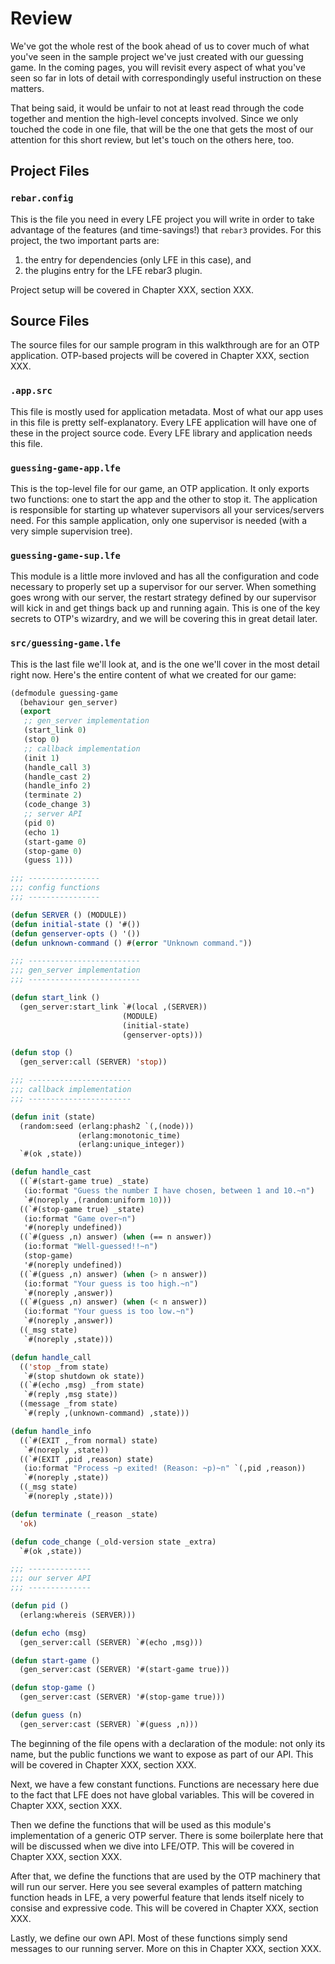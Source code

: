# Review

We've got the whole rest of the book ahead of us to cover much of what you've seen in the sample project we've just created with our guessing game. In the coming pages, you will revisit every aspect of what you've seen so far in lots of detail with correspondingly useful instruction on these matters.

That being said, it would be unfair to not at least read through the code together and mention the high-level concepts involved. Since we only touched the code in one file, that will be the one that gets the most of our attention for this short review, but let's touch on the others here, too.

## Project Files

### `rebar.config`

This is the file you need in every LFE project you will write in order to take advantage of the features (and time-savings!) that `rebar3` provides. For this project, the two important parts are:

1. the entry for dependencies (only LFE in this case), and
1. the plugins entry for the LFE rebar3 plugin.

Project setup will be covered in Chapter XXX, section XXX.

## Source Files

The source files for our sample program in this walkthrough are for an OTP application. OTP-based projects will be covered in Chapter XXX, section XXX.

### `.app.src`

This file is mostly used for application metadata. Most of what our app uses in this file is pretty self-explanatory. Every LFE application will have one of these in the project source code. Every LFE library and application needs this file.

### `guessing-game-app.lfe`

This is the top-level file for our game, an OTP application. It only exports two functions: one to start the app and the other to stop it. The application is responsible for starting up whatever supervisors all your services/servers need. For this sample application, only one supervisor is needed (with a very simple supervision tree).

### `guessing-game-sup.lfe`

This module is a little more invloved and has all the configuration and code necessary to properly set up a supervisor for our server. When something goes wrong with our server, the restart strategy defined by our supervisor will kick in and get things back up and running again. This is one of the key secrets to OTP's wizardry, and we will be covering this in great detail later.

### `src/guessing-game.lfe`

This is the last file we'll look at, and is the one we'll cover in the most detail right now. Here's the entire content of what we created for our game:

```lisp
(defmodule guessing-game
  (behaviour gen_server)
  (export
   ;; gen_server implementation
   (start_link 0)
   (stop 0)
   ;; callback implementation
   (init 1)
   (handle_call 3)
   (handle_cast 2)
   (handle_info 2)
   (terminate 2)
   (code_change 3)
   ;; server API
   (pid 0)
   (echo 1)
   (start-game 0)
   (stop-game 0)
   (guess 1)))

;;; ----------------
;;; config functions
;;; ----------------

(defun SERVER () (MODULE))
(defun initial-state () '#())
(defun genserver-opts () '())
(defun unknown-command () #(error "Unknown command."))

;;; -------------------------
;;; gen_server implementation
;;; -------------------------

(defun start_link ()
  (gen_server:start_link `#(local ,(SERVER))
                         (MODULE)
                         (initial-state)
                         (genserver-opts)))

(defun stop ()
  (gen_server:call (SERVER) 'stop))

;;; -----------------------
;;; callback implementation
;;; -----------------------

(defun init (state)
  (random:seed (erlang:phash2 `(,(node)))
               (erlang:monotonic_time)
               (erlang:unique_integer))
  `#(ok ,state))

(defun handle_cast
  ((`#(start-game true) _state)
   (io:format "Guess the number I have chosen, between 1 and 10.~n")
   `#(noreply ,(random:uniform 10)))
  ((`#(stop-game true) _state)
   (io:format "Game over~n")
   '#(noreply undefined))
  ((`#(guess ,n) answer) (when (== n answer))
   (io:format "Well-guessed!!~n")
   (stop-game)
   '#(noreply undefined))
  ((`#(guess ,n) answer) (when (> n answer))
   (io:format "Your guess is too high.~n")
   `#(noreply ,answer))
  ((`#(guess ,n) answer) (when (< n answer))
   (io:format "Your guess is too low.~n")
   `#(noreply ,answer))
  ((_msg state)
   `#(noreply ,state)))

(defun handle_call
  (('stop _from state)
   `#(stop shutdown ok state))
  ((`#(echo ,msg) _from state)
   `#(reply ,msg state))
  ((message _from state)
   `#(reply ,(unknown-command) ,state)))

(defun handle_info
  ((`#(EXIT ,_from normal) state)
   `#(noreply ,state))
  ((`#(EXIT ,pid ,reason) state)
   (io:format "Process ~p exited! (Reason: ~p)~n" `(,pid ,reason))
   `#(noreply ,state))
  ((_msg state)
   `#(noreply ,state)))

(defun terminate (_reason _state)
  'ok)

(defun code_change (_old-version state _extra)
  `#(ok ,state))

;;; --------------
;;; our server API
;;; --------------

(defun pid ()
  (erlang:whereis (SERVER)))

(defun echo (msg)
  (gen_server:call (SERVER) `#(echo ,msg)))

(defun start-game ()
  (gen_server:cast (SERVER) '#(start-game true)))

(defun stop-game ()
  (gen_server:cast (SERVER) '#(stop-game true)))

(defun guess (n)
  (gen_server:cast (SERVER) `#(guess ,n)))
```

The beginning of the file opens with a declaration of the module: not only its name, but the public functions we want to expose as part of our API. This will be covered in Chapter XXX, section XXX.

Next, we have a few constant functions. Functions are necessary here due to the fact that LFE does not have global variables. This will be covered in Chapter XXX, section XXX.

Then we define the functions that will be used as this module's implementation of a generic OTP server. There is some boilerplate here that will be discussed when we dive into LFE/OTP. This will be covered in Chapter XXX, section XXX.

After that, we define the functions that are used by the OTP machinery that will run our server. Here you see several examples of pattern matching function heads in LFE, a very powerful feature that lends itself nicely to consise and expressive code. This will be covered in Chapter XXX, section XXX.

Lastly, we define our own API. Most of these functions simply send messages to our running server. More on this in Chapter XXX, section XXX.
